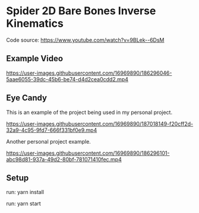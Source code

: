 # Spider 2D Bare Bones Inverse Kinematics

Code source: https://www.youtube.com/watch?v=9BLek--6DsM

## Example Video
https://user-images.githubusercontent.com/16969890/186296046-5aae6055-39dc-45b6-be74-d4d2cea0cdd2.mp4

## Eye Candy
This is an example of the project being used in my personal project.

https://user-images.githubusercontent.com/16969890/187018149-f20cff2d-32a9-4c95-9fd7-666f331bf0e9.mp4

Another personal project example.

https://user-images.githubusercontent.com/16969890/186296101-abc98d81-937a-49d2-80bf-781071410fec.mp4

## Setup

run: yarn install

run: yarn start

